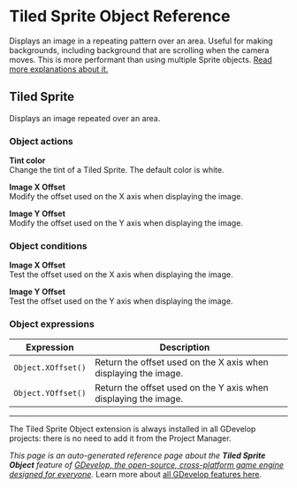 # Tiled Sprite Object Reference

Displays an image in a repeating pattern over an area. Useful for making backgrounds, including background that are scrolling when the camera moves. This is more performant than using multiple Sprite objects. [Read more explanations about it.](/gdevelop5/objects/tiled_sprite)



## Tiled Sprite 

Displays an image repeated over an area. 

### Object actions

**Tint color**  
Change the tint of a Tiled Sprite. The default color is white.

**Image X Offset**  
Modify the offset used on the X axis when displaying the image.

**Image Y Offset**  
Modify the offset used on the Y axis when displaying the image.

### Object conditions

**Image X Offset**  
Test the offset used on the X axis when displaying the image.

**Image Y Offset**  
Test the offset used on the Y axis when displaying the image.

### Object expressions

| Expression | Description |  |
|-----|-----|-----|
| `Object.XOffset()` | Return the offset used on the X axis when displaying the image. ||
| `Object.YOffset()` | Return the offset used on the Y axis when displaying the image. ||


---

The Tiled Sprite Object extension is always installed in all GDevelop projects: there is no need to add it from the Project Manager.

*This page is an auto-generated reference page about the **Tiled Sprite Object** feature of [GDevelop, the open-source, cross-platform game engine designed for everyone](https://gdevelop.io/).* Learn more about [all GDevelop features here](/gdevelop5/all-features).